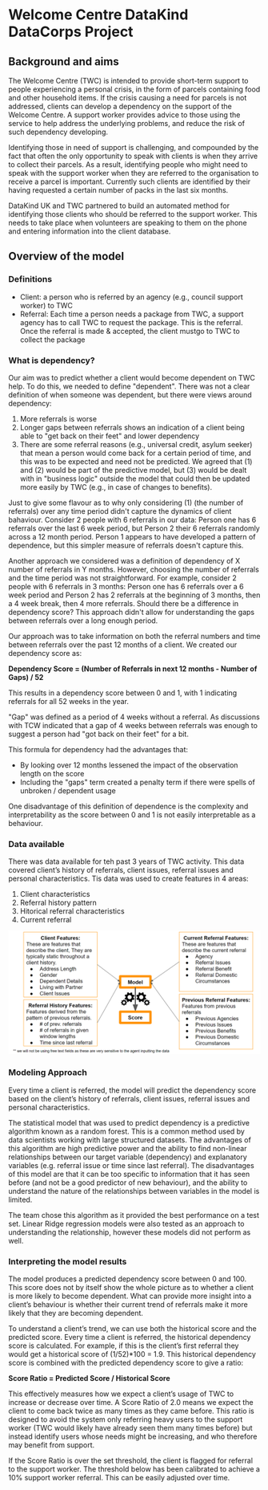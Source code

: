 # Welcome Centre DataKind DataCorps Project

## Background and aims

The Welcome Centre (TWC) is intended to provide short-term support to people experiencing a personal crisis, in the form of parcels containing food and other household items. If the crisis causing a need for parcels is not addressed, clients can develop a dependency on the support of the Welcome Centre. A support worker provides advice to those using the service to help address the underlying problems, and reduce the risk of such dependency developing.

Identifying those in need of support is challenging, and compounded by the fact that often the only opportunity to speak with clients is when they arrive to collect their parcels. As a result, identifying people who might need to speak with the support worker when they are referred to the organisation to receive a parcel is important. Currently such clients are identified by their having requested a certain number of packs in the last six months.

DataKind UK and TWC partnered to build an automated method for identifying those clients who should be referred to the support worker. This needs to take place when volunteers are speaking to them on the phone and entering information into the client database. 

## Overview of the model

### Definitions

* Client: a person who is referred by an agency (e.g., council support worker) to TWC
* Referral: Each time a person needs a package from TWC, a support agency has to call TWC to request the package. This is the referral. Once the referral is made & accepted, the client mustgo to TWC to collect the package

### What is dependency?
   
Our aim was to predict whether a client would become dependent on TWC help. To do this, we needed to define "dependent". There was not a clear definition of when someone was dependent, but there were views around dependency:
   1. More referrals is worse
   2. Longer gaps between referrals shows an indication of a client being able to "get back on their feet" and lower dependency
   3. There are some referral reasons (e.g., universal credit, asylum seeker) that mean a person would come back for a certain period of time, and this was to be expected and need not be predicted.
We agreed that (1) and (2) would be part of the predictive model, but (3) would be dealt with in "business logic" outside the model that could then be updated more easily by TWC (e.g., in case of changes to benefits).

Just to give some flavour as to why only considering (1) (the number of referrals) over any time period didn't capture the dynamics of client bahaviour. Consider 2 people with 6 referrals in our data: Person one has 6 referrals over the last 6 week period, but Person 2 their 6 referrals randomly across a 12 month period. Person 1 appears to have developed a pattern of dependence, but this simpler measure of referrals doesn't capture this.

Another approach we considered was a definition of dependency of X number of referrals in Y months. However, choosing the number of referrals and the time period was not straightforward. For example, consider 2 people with 6 referrals in 3 months: Person one has 6 referrals over a 6 week period and Person 2 has 2 referrals at the beginning of 3 months, then a 4 week break, then 4 more referrals. Should there be a difference in dependency score? This approach didn't allow for understanding the gaps between referrals over a long enough period.

Our approach was to take information on both the referral numbers and time between referrals over the past 12 months of a client. We created our dependency score as:

**Dependency Score = (Number of Referrals in next 12 months - Number of Gaps) / 52**

This results in a dependency score between 0 and 1, with 1 indicating referrals for all 52 weeks in the year.

"Gap" was defined as a period of 4 weeks without a referral. As discussions with TCW indicated that a gap of 4 weeks between referrals was enough to suggest a person had "got back on their feet" for a bit. 

This formula for dependency had the advantages that:
   * By looking over 12 months lessened the impact of the observation length on the score
   * Including the "gaps" term created a penalty term if there were spells of unbroken / dependent usage
   
One disadvantage of this definition of dependence is the complexity and interpretability as the score between 0 and 1 is not easily interpretable as a behaviour.
    
### Data available

There was data available for teh past 3 years of TWC activity. This data covered client’s history of referrals, client issues, referral issues and personal characteristics. Tis data was used to create features in 4 areas:
1. Client characteristics
2. Referral history pattern
3. Hitorical referral characteristics
4. Current referral

![Overview of data features](https://github.com/DataKind-UK/Welcome-Centre-DataCorps-Code/blob/lucydocbranch/summary%20of%20data.PNG)

### Modeling Approach

Every time a client is referred, the model will predict the dependency score based on the client’s history of referrals, client issues, referral issues and personal characteristics.

The statistical model that was used to predict dependency is a predictive algorithm known as a random forest. This is a common method used by data scientists working with large structured datasets. The advantages of this algorithm are high predictive power and the ability to find non-linear relationships between our target variable (dependency) and explanatory variables (e.g. referral issue or time since last referral). The disadvantages of this model are that it can be too specific to information that it has seen before (and not be a good predictor of new behaviour), and the ability to understand the nature of the relationships between variables in the model is limited.

The team chose this algorithm as it provided the best performance on a test set. Linear Ridge regression models were also tested as an approach to understanding the relationship, however these models did not perform as well.

### Interpreting the model results

The model produces a predicted dependency score between 0 and 100. This score does not by itself show the whole picture as to whether a client is more likely to become dependent. What can provide more insight into a client’s behaviour is whether their current trend of referrals make it more likely that they are becoming dependent.

To understand a client’s trend, we can use both the historical score and the predicted score. Every time a client is referred, the historical dependency score is calculated. For example, if this is the client’s first referral they would get a historical score of (1/52)*100 = 1.9. This historical dependency score is combined with the predicted dependency score to give a ratio:

**Score Ratio = Predicted Score / Historical Score**

This effectively measures how we expect a client’s usage of TWC to increase or decrease over time. A Score Ratio of 2.0 means we expect the client to come back twice as many times as they came before. This ratio is designed to avoid the system only referring heavy users to the support worker (TWC would likely have already seen them many times before) but instead identify users whose needs might be increasing, and who therefore may benefit from support.

If the Score Ratio is over the set threshold, the client is flagged for referral to the support worker. The threshold below has been calibrated to achieve a 10% support worker referral. This can be easily adjusted over time. 
